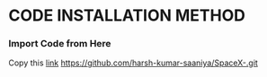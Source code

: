 # CODE INSTALLATION METHOD

### Import Code from Here
Copy this [link](https://github.com/harsh-kumar-saaniya/SpaceX-.git) https://github.com/harsh-kumar-saaniya/SpaceX-.git